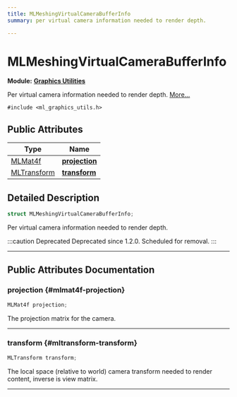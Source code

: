 ```yaml
---
title: MLMeshingVirtualCameraBufferInfo
summary: per virtual camera information needed to render depth. 

---
```


# MLMeshingVirtualCameraBufferInfo

**Module:** **[Graphics Utilities](/versioned_docs/version-14-Jun-2023/api-ref/api/Modules/group___graphics_utilities/group___graphics_utilities.md)**



Per virtual camera information needed to render depth.  [More...](#detailed-description)


`#include <ml_graphics_utils.h>`

## Public Attributes

| Type           | Name           |
| -------------- | -------------- |
| [MLMat4f](/versioned_docs/version-14-Jun-2023/api-ref/api/Modules/group___common/struct_m_l_mat4f.md) | **[projection](/versioned_docs/version-14-Jun-2023/api-ref/api/Modules/group___graphics_utilities/struct_m_l_meshing_virtual_camera_buffer_info.md#mlmat4f-projection)**  |
| [MLTransform](/versioned_docs/version-14-Jun-2023/api-ref/api/Modules/group___common/struct_m_l_transform.md) | **[transform](/versioned_docs/version-14-Jun-2023/api-ref/api/Modules/group___graphics_utilities/struct_m_l_meshing_virtual_camera_buffer_info.md#mltransform-transform)**  |

## Detailed Description

```cpp
struct MLMeshingVirtualCameraBufferInfo;
```

Per virtual camera information needed to render depth. 



:::caution Deprecated
Deprecated since 1.2.0. Scheduled for removal.
:::



-----------
## Public Attributes Documentation

### projection {#mlmat4f-projection}

```cpp
MLMat4f projection;
```


The projection matrix for the camera. 





-----------

### transform {#mltransform-transform}

```cpp
MLTransform transform;
```


The local space (relative to world) camera transform needed to render content, inverse is view matrix. 





-----------

